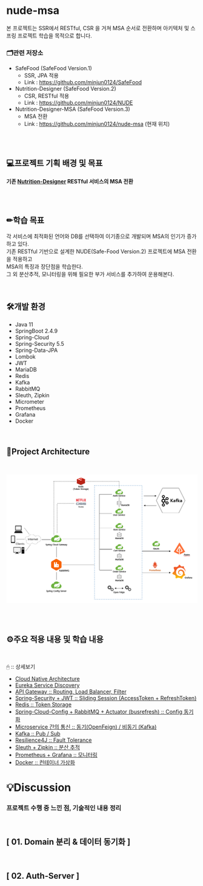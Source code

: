 # nude-msa

본 프로젝트는 SSR에서 RESTful, CSR 을 거쳐 MSA 순서로 전환하며 아키텍처 및 스프링 프로젝트 학습을 목적으로 합니다.

<h3>🗂관련 저장소</h3>

- SafeFood (SafeFood Version.1)
	- SSR, JPA 적용
    - Link : https://github.com/minjun0124/SafeFood
- Nutrition-Designer (SafeFood Version.2)
	- CSR, RESTful 적용
    - Link : https://github.com/minjun0124/NUDE 
- Nutrition-Designer-MSA (SafeFood Version.3)
	- MSA 전환
    - Link : https://github.com/minjun0124/nude-msa (현재 위치)


<br>
<br>

💻프로젝트 기획 배경 및 목표
---

**기존 [Nutrition-Designer](https://github.com/minjun0124/NUDE) RESTful 서비스의 MSA 전환**

<br>
<br>

✏학습 목표
---
각 서비스에 최적화된 언어와 DB를 선택하여 이기종으로 개발되며 MSA의 인기가 증가하고 있다.</br>
기존 RESTful 기반으로 설계한 NUDE(Safe-Food Version.2) 프로젝트에 MSA 전환을 적용하고</br>
MSA의 특징과 장단점을 학습한다.</br>
그 외 분산추적, 모니터링을 위해 필요한 부가 서비스를 추가하여 운용해본다.</br>

<br>

🛠개발 환경
---
- Java 11
- SpringBoot 2.4.9
- Spring-Cloud
- Spring-Security 5.5
- Spring-Data-JPA
- Lombok
- JWT
- MariaDB
- Redis
- Kafka
- RabbitMQ
- Sleuth, Zipkin
- Micrometer
- Prometheus
- Grafana
- Docker

<br>

📰Project Architecture
---

<br>

<img src="/readme_ref/NUDE-MSA-ARCH.PNG" title="MSA_ARCH" alt="MSA_ARCH"></img>

<br>
<br>

⚙주요 적용 내용 및 학습 내용
---

<br>

🖱 :: 상세보기
- [Cloud Native Architecture]()
- [Eureka Service Discovery]()
- [API Gateway :: Routing, Load Balancer, Filter]()
- [Spring-Security + JWT :: Sliding Session (AccessToken + RefreshToken)]()
- [Redis :: Token Storage]()
- [Spring-Cloud-Config + RabbitMQ + Actuator (busrefresh) :: Config 동기화]()
- [Microservice 간의 통신 :: 동기(OpenFeign) / 비동기 (Kafka)]()
- [Kafka :: Pub / Sub]()
- [Resilience4J :: Fault Tolerance]()
- [Sleuth + Zipkin :: 분산 추적]()
- [Prometheus + Grafana :: 모니터링]()
- [Docker :: 컨테이너 가상화]()

# 💡Discussion

<h3>프로젝트 수행 중 느낀 점, 기술적인 내용 정리</h3>
<br>

[ 01. Domain 분리 & 데이터 동기화 ]
---



<br>

[ 02. Auth-Server ]
---

